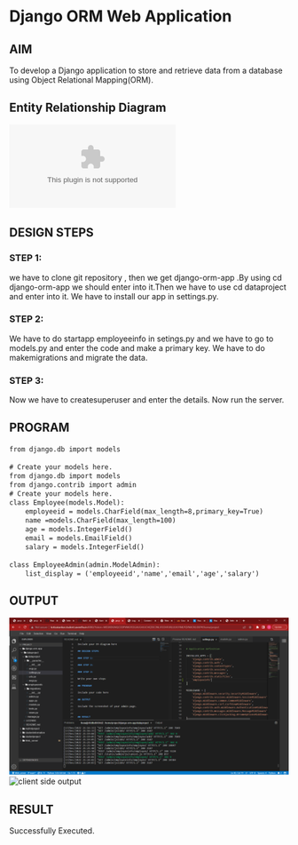 # Django ORM Web Application

## AIM
To develop a Django application to store and retrieve data from a database using Object Relational Mapping(ORM).

## Entity Relationship Diagram

![entity diagram](./images/Employeeinfo.docx)

## DESIGN STEPS

### STEP 1:
we have to clone git repository , then we get django-orm-app .By using cd django-orm-app we should enter into it.Then we have to use cd dataproject and enter into it. We have to install our app in settings.py.

### STEP 2:
We have to do startapp employeeinfo in setings.py and we have to go to models.py and enter the code and make a primary key. We have to do makemigrations and migrate the data.
### STEP 3:
Now we have to createsuperuser and enter the details.
Now run the server.

## PROGRAM

```
from django.db import models

# Create your models here.
from django.db import models
from django.contrib import admin
# Create your models here.
class Employee(models.Model):
    employeeid = models.CharField(max_length=8,primary_key=True)
    name =models.CharField(max_length=100)
    age = models.IntegerField()
    email = models.EmailField()
    salary = models.IntegerField()
   
class EmployeeAdmin(admin.ModelAdmin):
    list_display = ('employeeid','name','email','age','salary')

```

## OUTPUT

![server side output](./images/serversideoutput.png)
![client side output](./images/clientsideideoutput.png)



## RESULT
Successfully Executed.